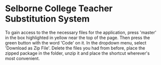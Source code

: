 # Selborne College Teacher Substitution System

To gain access to the the necessary files for the application, press 'master' in the box highlighted in yellow near the top of the page. Then press the green button with the word 'Code' on it. In the dropdown menu, select 'Download as Zip File'. Delete the files you had from before, place the zipped package in the folder, unzip it and place the shortcut wherever's most convenient.
